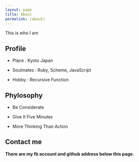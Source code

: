 ```yaml
---
layout: page
title: About
permalink: /about/
---
```


This is who I am

## Profile

- Place : Kyoto Japan

- Soulmates : Ruby, Scheme, JavaScript

- Hobby : Recursive Function

## Phylosophy

- Be Considerate

- Give It Five Minutes

- More Thinking Than Action

## Contact me

**There are my fb account and github address below this page.**

